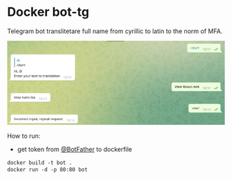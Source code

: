 # Docker bot-tg
Telegram bot translitetare full name from cyrillic to latin to the norm of MFA.

 <img src='tg.jpeg'>

How to run:
- get token from [@BotFather](https://t.me/botfather) to dockerfile

```
docker build -t bot .
docker run -d -p 80:80 bot
```


